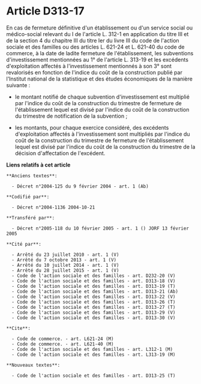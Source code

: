 # Article D313-17

En cas de fermeture définitive d'un établissement ou d'un service social ou médico-social relevant du I de l'article L. 312-1
en application du titre III et de la section 4 du chapitre III du titre Ier du livre III du code de l'action sociale et des
familles ou des articles L. 621-24 et L. 621-40 du code de commerce, à la date de ladite fermeture de l'établissement, les
subventions d'investissement mentionnées au 1° de l'article L. 313-19 et les excédents d'exploitation affectés à
l'investissement mentionnés à son 3° sont revalorisés en fonction de l'indice du coût de la construction publié par
l'Institut national de la statistique et des études économiques de la manière suivante :

- le montant notifié de chaque subvention d'investissement est multiplié par l'indice du coût de la construction du trimestre
de fermeture de l'établissement lequel est divisé par l'indice du coût de la construction du trimestre de notification de la
subvention ;

- les montants, pour chaque exercice considéré, des excédents d'exploitation affectés à l'investissement sont multipliés par
l'indice du coût de la construction du trimestre de fermeture de l'établissement lequel est divisé par l'indice du coût de la
construction du trimestre de la décision d'affectation de l'excédent.

**Liens relatifs à cet article**

	**Anciens textes**:

	  - Décret n°2004-125 du 9 février 2004 - art. 1 (Ab)

	**Codifié par**:

	  - Décret n°2004-1136 2004-10-21

	**Transféré par**:

	  - Décret n°2005-118 du 10 février 2005 - art. 1 () JORF 13 février 2005

	**Cité par**:

	  - Arrêté du 23 juillet 2010 - art. 1 (V)
	  - Arrêté du 7 octobre 2013 - art. 1 (V)
	  - Arrêté du 10 juillet 2014 - art. 1 (V)
	  - Arrêté du 28 juillet 2015 - art. 1 (V)
	  - Code de l'action sociale et des familles - art. D232-20 (V)
	  - Code de l'action sociale et des familles - art. D313-18 (V)
	  - Code de l'action sociale et des familles - art. D313-19 (T)
	  - Code de l'action sociale et des familles - art. D313-21 (Ab)
	  - Code de l'action sociale et des familles - art. D313-22 (V)
	  - Code de l'action sociale et des familles - art. D313-26 (T)
	  - Code de l'action sociale et des familles - art. D313-27 (T)
	  - Code de l'action sociale et des familles - art. D313-29 (V)
	  - Code de l'action sociale et des familles - art. D313-30 (V)

	**Cite**:

	  - Code de commerce. - art. L621-24 (M)
	  - Code de commerce. - art. L621-40 (M)
	  - Code de l'action sociale et des familles - art. L312-1 (M)
	  - Code de l'action sociale et des familles - art. L313-19 (M)

	**Nouveaux textes**:

	  - Code de l'action sociale et des familles - art. D313-25 (T)
